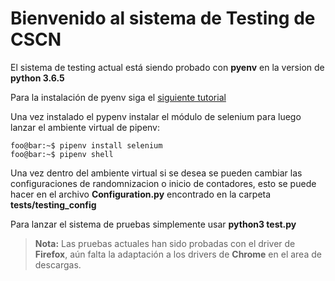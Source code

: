 ﻿# Bienvenido al sistema de Testing de CSCN

El sistema de testing actual está siendo probado con **pyenv** en la version de **python 3.6.5**

Para la instalación de pyenv siga el [siguiente tutorial](https://phoikoi.io/2018/04/03/bootstrap-pipenv-debian.html)

Una vez instalado el pypenv instalar el módulo de selenium para luego lanzar el ambiente virtual de pipenv: 
```
foo@bar:~$ pipenv install selenium
foo@bar:~$ pipenv shell
```	

Una vez dentro del ambiente virtual si se desea se pueden cambiar las configuraciones de randomnizacion o inicio de contadores, esto se puede hacer en el archivo **Configuration.p<span></span>y** encontrado en la carpeta **tests/testing_config**

Para lanzar el sistema de pruebas simplemente usar **python3 test.py**

> **Nota:** Las pruebas actuales han sido probadas con el driver de **Firefox**, aún falta la adaptación a los drivers de **Chrome** en el area de descargas.

